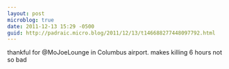 ```yaml
---
layout: post
microblog: true
date: 2011-12-13 15:29 -0500
guid: http://padraic.micro.blog/2011/12/13/t146688277448097792.html
---
```

thankful for @MoJoeLounge in Columbus airport. makes killing 6 hours not so bad
